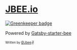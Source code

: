 # [JBEE.io](https://jbee.io)

[![Greenkeeper badge](https://badges.greenkeeper.io/JaeYeopHan/JBEE.io.svg)](https://greenkeeper.io/)

Powered by [Gatsby-starter-bee](https://github.com/JaeYeopHan/gatsby-starter-bee)

<sub><sup>Written by <a href="https://github.com/JaeYeopHan">@Jbee</a></sup></sub><small>✌</small>
